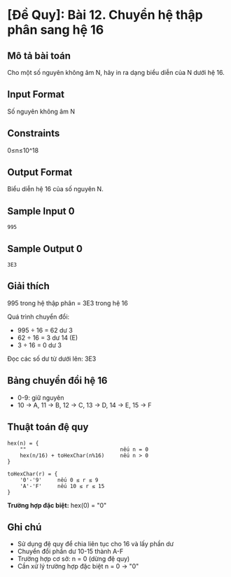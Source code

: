# [Đề Quy]: Bài 12. Chuyển hệ thập phân sang hệ 16

## Mô tả bài toán

Cho một số nguyên không âm N, hãy in ra dạng biểu diễn của N dưới hệ 16.

## Input Format

Số nguyên không âm N

## Constraints

0≤n≤10^18

## Output Format

Biểu diễn hệ 16 của số nguyên N.

## Sample Input 0

```
995
```

## Sample Output 0

```
3E3
```

## Giải thích

995 trong hệ thập phân = 3E3 trong hệ 16

Quá trình chuyển đổi:
- 995 ÷ 16 = 62 dư 3
- 62 ÷ 16 = 3 dư 14 (E)
- 3 ÷ 16 = 0 dư 3

Đọc các số dư từ dưới lên: 3E3

## Bảng chuyển đổi hệ 16

- 0-9: giữ nguyên
- 10 → A, 11 → B, 12 → C, 13 → D, 14 → E, 15 → F

## Thuật toán đệ quy

```
hex(n) = {
    ""                              nếu n = 0
    hex(n/16) + toHexChar(n%16)     nếu n > 0
}

toHexChar(r) = {
    '0'-'9'     nếu 0 ≤ r ≤ 9
    'A'-'F'     nếu 10 ≤ r ≤ 15
}
```

**Trường hợp đặc biệt:** hex(0) = "0"

## Ghi chú

- Sử dụng đệ quy để chia liên tục cho 16 và lấy phần dư
- Chuyển đổi phần dư 10-15 thành A-F
- Trường hợp cơ sở: n = 0 (dừng đệ quy)
- Cần xử lý trường hợp đặc biệt n = 0 → "0"